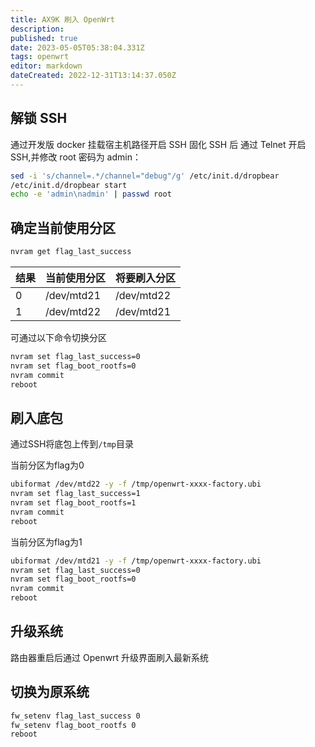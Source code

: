 ```yaml
---
title: AX9K 刷入 OpenWrt
description: 
published: true
date: 2023-05-05T05:38:04.331Z
tags: openwrt
editor: markdown
dateCreated: 2022-12-31T13:14:37.050Z
---
```


## 解锁 SSH

通过开发版 docker 挂载宿主机路径开启 SSH
固化 SSH 后 通过 Telnet 开启 SSH,并修改 root 密码为 admin：

```bash
sed -i 's/channel=.*/channel="debug"/g' /etc/init.d/dropbear
/etc/init.d/dropbear start
echo -e 'admin\nadmin' | passwd root
```

## 确定当前使用分区

```bash
nvram get flag_last_success
```

| 结果 | 当前使用分区 | 将要刷入分区 |
| ---- | ------------ | ------------ |
| 0    | /dev/mtd21   | /dev/mtd22   |
| 1    | /dev/mtd22   | /dev/mtd21   |

可通过以下命令切换分区

```bash
nvram set flag_last_success=0
nvram set flag_boot_rootfs=0
nvram commit
reboot
```


## 刷入底包

通过SSH将底包上传到`/tmp`目录

当前分区为flag为0
```bash
ubiformat /dev/mtd22 -y -f /tmp/openwrt-xxxx-factory.ubi
nvram set flag_last_success=1
nvram set flag_boot_rootfs=1
nvram commit
reboot
```

当前分区为flag为1
```bash
ubiformat /dev/mtd21 -y -f /tmp/openwrt-xxxx-factory.ubi
nvram set flag_last_success=0
nvram set flag_boot_rootfs=0
nvram commit
reboot
```

## 升级系统

路由器重启后通过 Openwrt 升级界面刷入最新系统

## 切换为原系统

```bash
fw_setenv flag_last_success 0
fw_setenv flag_boot_rootfs 0
reboot
```
